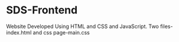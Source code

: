 # SDS-Frontend
Website Developed Using HTML and CSS and JavaScript.
Two files-index.html and css page-main.css
